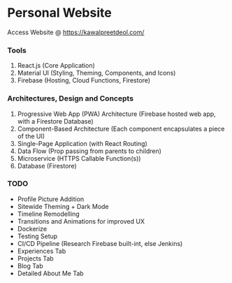 # Personal Website
Access Website @ https://kawalpreetdeol.com/

### Tools
1. React.js (Core Application)
2. Material UI (Styling, Theming, Components, and Icons)
3. Firebase (Hosting, Cloud Functions, Firestore)

### Architectures, Design and Concepts
1. Progressive Web App (PWA) Architecture (Firebase hosted web app, with a Firestore Database)
2. Component-Based Architecture (Each component encapsulates a piece of the UI)
3. Single-Page Application (with React Routing)
4. Data Flow (Prop passing from parents to children)
5. Microservice (HTTPS Callable Function(s))
6. Database (Firestore)

### TODO
- Profile Picture Addition
- Sitewide Theming + Dark Mode
- Timeline Remodelling
- Transitions and Animations for improved UX
- Dockerize
- Testing Setup
- CI/CD Pipeline (Research Firebase built-int, else Jenkins)
- Experiences Tab
- Projects Tab
- Blog Tab
- Detailed About Me Tab
